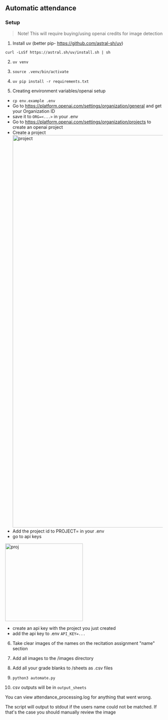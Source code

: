 ## Automatic attendance

### Setup

> Note! This will require buying/using openai credits for image detection

1. Install uv (better pip- https://github.com/astral-sh/uv)

`curl -LsSf https://astral.sh/uv/install.sh | sh`

2. `uv venv`

3. `source .venv/bin/activate`



4. `uv pip install -r requirements.txt`

5. Creating environment variables/openai setup

- `cp env.example .env`
- Go to https://platform.openai.com/settings/organization/general and get your Organization ID
- save it to `ORG=<...>` in your .env
- Go to https://platform.openai.com/settings/organization/projects to create an openai project
- Create a project <img width="1253" alt="project" src="https://github.com/user-attachments/assets/d78c87bc-ed91-4ce1-8a53-311e1c02289e">
- Add the project id to
  PROJECT=<project-id>
  in your .env
- go to api keys
 <img width="248" alt="proj" src="https://github.com/user-attachments/assets/88b2e58f-a2f3-477e-8655-7ca3c9ff3e1b">

- create an api key with the project you just created
- add the api key to .env
  `API_KEY=...`

6. Take clear images of the names on the recitation assignment "name" section

7. Add all images to the /images directory

8. Add all your grade blanks to /sheets as .csv files

9. `python3 automate.py`

10. csv outputs will be in `output_sheets`

You can view attendance_processing.log for anything
that went wrong.

The script will output to stdout if the users name could not be matched.
If that's the case you should manually review the image

